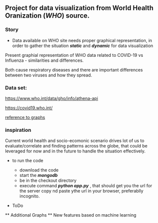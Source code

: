 

## Project for data visualization from World Health Oranization (__*WHO*__) source.

### Story
* Data available on WHO site needs proper graphical representation, in order to gather the situation _**static**_ and _**dynamic**_ for data visualization


Present graphial representation  of WHO data related to COVID-19 vs  Influenza - similarities and differences.

Both cause respiratory diseases and there are important differences between two viruses and how they spread.


### Data set:

https://www.who.int/data/gho/info/athena-api 

https://covid19.who.int/ 

[reference to graphs](https://ourworldindata.org/coronavirus-data-explorer?yScale=log&zoomToSelection=true&testsMetric=true&totalFreq=true&aligned=true&perCapita=true&smoothing=0&country=ATG~ARG~AFG~Africa~ALB&pickerMetric=location&pickerSort=asc)

### inspiration

Current world health and socio-ecomonic scenario drives lot of us to evaluate/correlate and finding patterns across the globe, that could be leveraged for now and in the future to handle the situation effectively. 

* to run the code 
  * download the code
  * start the __*mongodb*__
  * be in the checkout directory
  * execute command __*python app.py*__ , that should get you the url for the server copy nd paste ythe url in your browser, preferablly incognito.

* ToDo

** Additional Graphs
** New features based on machine learning